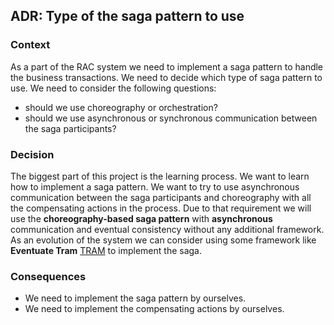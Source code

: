 ## ADR: Type of the saga pattern to use

### Context

As a part of the RAC system we need to implement a saga pattern to handle the business transactions. We need to decide
which type of saga pattern to use. We need to consider the following questions:

- should we use choreography or orchestration?
- should we use asynchronous or synchronous communication between the saga participants?

### Decision

The biggest part of this project is the learning process. We want to learn how to implement a saga pattern. We want to
try to use asynchronous communication between the saga participants and choreography with all the compensating actions
in the process. Due to that requirement we will use the **choreography-based saga pattern** with **asynchronous**
communication and eventual consistency without any additional framework.
As an evolution of the system we can consider using some framework like **Eventuate Tram**
[TRAM](https://eventuate.io/abouteventuatetram.html) to implement the saga.

### Consequences

- We need to implement the saga pattern by ourselves.
- We need to implement the compensating actions by ourselves.

